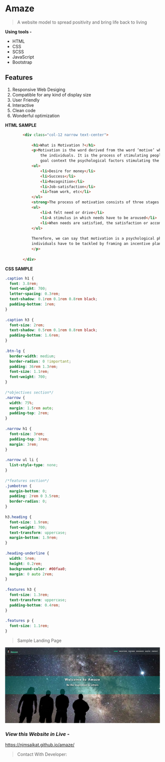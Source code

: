 # Amaze

> A website model to spread positivity and bring life back to living

**Using tools -**

- HTML
- CSS
- SCSS
- JavaScript
- Bootstrap


## Features

1. Responsive Web Desiging
2. Compatible for any kind of display size
3. User Friendly
4. Interactive
5. Clean code
6. Wonderful optimization

**HTML SAMPLE**

```HTML
        <div class="col-12 narrow text-center">

            <h1>What is Motivation ?</h1>
            <p>Motivation is the word derived from the word ’motive’ which means needs, desires, wants or drives within
                the individuals. It is the process of stimulating people to actions to accomplish the goals. In the work
                goal context the psychological factors stimulating the people’s behaviour can be -
            <ul>
                <li>Desire for money</li>
                <li>Success</li>
                <li>Recognition</li>
                <li>Job-satisfaction</li>
                <li>Team work, etc</li>
            </ul>
            <strong>The process of motivation consists of three stages -</strong> <br><br>
            <ul>
                <li>A felt need or drive</li>
                <li>A stimulus in which needs have to be aroused</li>
                <li>When needs are satisfied, the satisfaction or accomplishment of goals.</li>
            </ul>

            Therefore, we can say that motivation is a psychological phenomenon which means needs and wants of the
            individuals have to be tackled by framing an incentive plan.
            </p>

        </div>
```

**CSS SAMPLE**

```CSS
.caption h1 {
  font: 3.8rem;
  font-weight: 700;
  letter-spacing: 0.3rem;
  text-shadow: 0.1rem 0.1rem 0.8rem black;
  padding-bottom: 1rem;
}

.caption h3 {
  font-size: 2rem;
  text-shadow: 0.5rem 0.1rem 0.8rem black;
  padding-bottom: 1.6rem;
}

.btn-lg {
  border-width: medium;
  border-radius: 0 !important;
  padding: 36rem 1.3rem;
  font-size: 1.1rem;
  font-weight: 700;
}

/*objectives section*/
.narrow {
  width: 75%;
  margin: 1.5rem auto;
  padding-top: 2rem;
}

.narrow h1 {
  font-size: 3rem;
  padding-top: 3rem;
  margin: 3rem;
}

.narrow ul li {
  list-style-type: none;
}

/*features section*/
.jumbotron {
  margin-bottom: 0;
  padding: 2rem 0 3.5rem;
  border-radius: 0;
}

h3.heading {
  font-size: 1.9rem;
  font-weight: 700;
  text-transform: uppercase;
  margin-bottom: 1.9rem;
}

.heading-underline {
  width: 5rem;
  height: 0.2rem;
  background-color: #00faa0;
  margin: 0 auto 2rem;
}

.features h3 {
  font-size: 1.3rem;
  text-transform: uppercase;
  padding-bottom: 0.4rem;
}

.features p {
  font-size: 1.1rem;
}

```

> Sample Landing Page

![](elements/amaze.jpg)

### _View this Website in Live -_

https://njmsaikat.github.io/amaze/

> Contact With Developer:




